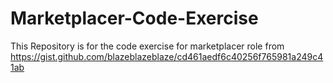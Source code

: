 # Marketplacer-Code-Exercise
This Repository is for the code exercise for marketplacer role from https://gist.github.com/blazeblazeblaze/cd461aedf6c40256f765981a249c41ab
